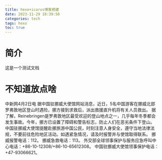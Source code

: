 ```yaml
---
title: hexo+icarus博客搭建
date: 2023-11-29 18:39:50
categories: tech
tags: hexo
toc: true
---
```

# 简介
这是一个测试文档
# 不知道放点啥
中新网4月2日电 据中国驻挪威大使馆网站消息，近日，5名中国游客在挪威北部罗弗敦地区登山时遇险，挪方接到求救后，派出救援直升机将有关人员救出。
据了解，Reinebringen是罗弗敦地区最受欢迎的登山地点之一，几乎每年冬季都会发生事故。今年，挪方已设置了障碍和警告标志，防止人们在恶劣条件下登山。
中国驻挪威大使馆提醒赴挪旅游中国公民，时刻注意人身安全，遵守当地法律法规，不要前往危险地区活动。如遇紧急情况，请及时报警并与使馆取得联系。
挪威报警电话：112。
挪威急救电话：113。
外交部全球领事保护与服务应急呼叫中心电话：+86-10-12308/+86-10-65612308。
中国驻挪威大使馆领事保护电话：+47-93066621。
